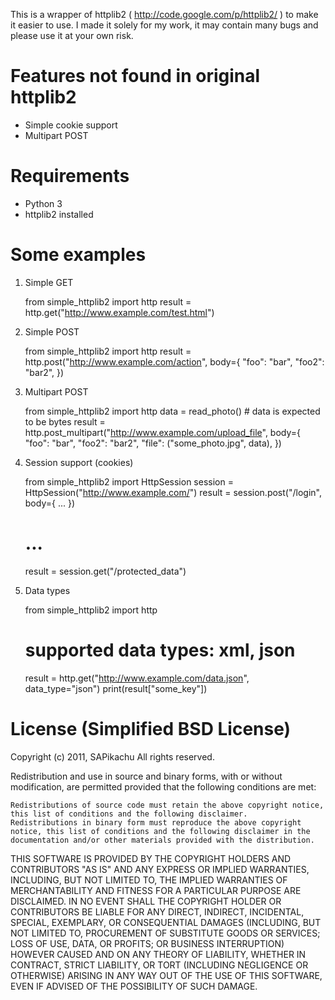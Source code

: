 This is a wrapper of httplib2 ( http://code.google.com/p/httplib2/ ) to make it easier to use. I made it solely for my work, it may contain many bugs and please use it at your own risk.

# Features not found in original httplib2

* Simple cookie support
* Multipart POST

# Requirements

* Python 3
* httplib2 installed

# Some examples

1. Simple GET

    from simple_httplib2 import http
    result = http.get("http://www.example.com/test.html")

2. Simple POST

    from simple_httplib2 import http
    result = http.post("http://www.example.com/action", 
                       body={
                           "foo": "bar",
                           "foo2": "bar2",
                       })

3. Multipart POST

    from simple_httplib2 import http
    data = read_photo() # data is expected to be bytes
    result = http.post_multipart("http://www.example.com/upload_file", 
                       body={
                           "foo": "bar",
                           "foo2": "bar2",
                           "file": ("some_photo.jpg", data),
                       })

4. Session support (cookies)

    from simple_httplib2 import HttpSession
    session = HttpSession("http://www.example.com/")
    result = session.post("/login", body={ ... })
    # ...
    result = session.get("/protected_data")

5. Data types

    from simple_httplib2 import http
    # supported data types: xml, json
    result = http.get("http://www.example.com/data.json", data_type="json")
    print(result["some_key"])

# License (Simplified BSD License)

Copyright (c) 2011, SAPikachu
All rights reserved.

Redistribution and use in source and binary forms, with or without modification, are permitted provided that the following conditions are met:

    Redistributions of source code must retain the above copyright notice, this list of conditions and the following disclaimer.
    Redistributions in binary form must reproduce the above copyright notice, this list of conditions and the following disclaimer in the documentation and/or other materials provided with the distribution.

THIS SOFTWARE IS PROVIDED BY THE COPYRIGHT HOLDERS AND CONTRIBUTORS "AS IS" AND ANY EXPRESS OR IMPLIED WARRANTIES, INCLUDING, BUT NOT LIMITED TO, THE IMPLIED WARRANTIES OF MERCHANTABILITY AND FITNESS FOR A PARTICULAR PURPOSE ARE DISCLAIMED. IN NO EVENT SHALL THE COPYRIGHT HOLDER OR CONTRIBUTORS BE LIABLE FOR ANY DIRECT, INDIRECT, INCIDENTAL, SPECIAL, EXEMPLARY, OR CONSEQUENTIAL DAMAGES (INCLUDING, BUT NOT LIMITED TO, PROCUREMENT OF SUBSTITUTE GOODS OR SERVICES; LOSS OF USE, DATA, OR PROFITS; OR BUSINESS INTERRUPTION) HOWEVER CAUSED AND ON ANY THEORY OF LIABILITY, WHETHER IN CONTRACT, STRICT LIABILITY, OR TORT (INCLUDING NEGLIGENCE OR OTHERWISE) ARISING IN ANY WAY OUT OF THE USE OF THIS SOFTWARE, EVEN IF ADVISED OF THE POSSIBILITY OF SUCH DAMAGE.
